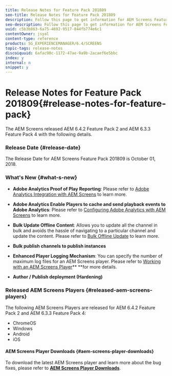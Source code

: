 ```yaml
---
title: Release Notes for Feature Pack 201809
seo-title: Release Notes for Feature Pack 201809
description: Follow this page to get information for AEM Screens Feature Pack 201809 released on October 01, 2018.
seo-description: Follow this page to get information for AEM Screens Feature Pack 201809 released on October 01, 2018.
uuid: c5b3b863-6a75-4692-9517-844fb774e6c1
contentOwner: jsyal
content-type: reference
products: SG_EXPERIENCEMANAGER/6.4/SCREENS
topic-tags: release-notes
discoiquuid: 6afac90c-1172-47ae-9a9b-2acaef6e5bbc
index: y
internal: n
snippet: y
---
```


# Release Notes for Feature Pack 201809{#release-notes-for-feature-pack}

The AEM Screens released AEM 6.4.2 Feature Pack 2 and AEM 6.3.3 Feature Pack 4 with the following details.

### Release Date {#release-date}

The Release Date for AEM Screens Feature Pack 201809 is October 01, 2018.

### What's New {#what-s-new}

* **Adobe Analytics Proof of Play Reporting**: Please refer to [Adobe Analytics Integration with AEM Screens](../../screens/using/adobe-analytics-integration-aem-screens.md) to learn more.  

* **Adobe Analytics Enable Players to cache and send playback events to Adobe Analytics**: Please refer to [Configuring Adobe Analytics with AEM Screens](../../screens/using/configuring-adobe-analytics-aem-screens.md) to learn more.  

* **Bulk Update Offline Content**: Allows you to update all the channel in bulk and avoids the hassle of navigating to a particular channel and update the content. Please refer to [Bulk Offline Update](../../screens/using/bulk-offline-update.md) to learn more.  

* **Bulk publish channels to publish instances**
* **Enhanced Player Logging Mechanism**: You can specify the number of maximum log files for an AEM Screens player. Please refer to [Working with an AEM Screens Player](../../screens/using/working-with-screens-player.md)** **for more details.  

* **Author / Publish deployment (Hardening)**

### Released AEM Screens Players {#released-aem-screens-players}

The following AEM Screens Players are released for AEM 6.4.2 Feature Pack 2 and AEM 6.3.3 Feature Pack 4:

* ChromeOS
* Windows
* Android
* iOS

#### AEM Screens Player Downloads {#aem-screens-player-downloads}

To download the latest AEM Screens player and learn more about the bug fixes, please refer to [**AEM Screens Player Downloads**](https://download.macromedia.com/screens/).
